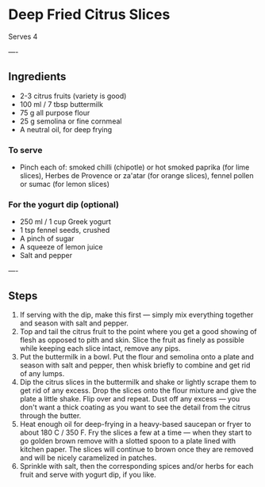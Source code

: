 # Deep Fried Citrus Slices

Serves 4

—-

## Ingredients

* 2-3 citrus fruits (variety is good)
* 100 ml / 7 tbsp buttermilk
* 75 g all purpose flour
* 25 g semolina or fine cornmeal
* A neutral oil, for deep frying

### To serve
* Pinch each of: smoked chilli (chipotle) or hot smoked paprika (for lime slices), Herbes de Provence or za'atar (for orange slices), fennel pollen or sumac (for lemon slices)

### For the yogurt dip (optional)
* 250 ml / 1 cup Greek yogurt
* 1 tsp fennel seeds, crushed
* A pinch of sugar
* A squeeze of lemon juice
* Salt and pepper

—-

## Steps

1.  If serving with the dip, make this first — simply mix everything together and season with salt and pepper.
2.  Top and tail the citrus fruit to the point where you get a good showing of flesh as opposed to pith and skin. Slice the fruit as finely as possible while keeping each slice intact, remove any pips.
3.  Put the buttermilk in a bowl. Put the flour and semolina onto a plate and season with salt and pepper, then whisk briefly to combine and get rid of any lumps.
4.  Dip the citrus slices in the buttermilk and shake or lightly scrape them to get rid of any excess. Drop the slices onto the flour mixture and give the plate a little shake. Flip over and repeat. Dust off any excess — you don't want a thick coating as you want to see the detail from the citrus through the butter.
5.  Heat enough oil for deep-frying in a heavy-based saucepan or fryer to about 180 C / 350 F. Fry the slices a few at a time — when they start to go golden brown remove with a slotted spoon to a plate lined with kitchen paper. The slices will continue to brown once they are removed and will be nicely caramelized in patches.
6.  Sprinkle with salt, then the corresponding spices and/or herbs for each fruit and serve with yogurt dip, if you like.